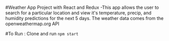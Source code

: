 #Weather App Project with React and Redux
-This app allows the user to search for a particular location and view it's temperature, precip, and humidity predictions for the next 5 days. The weather data comes from the openweathermap.org API 

#To Run :
Clone and run `npm start`
